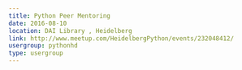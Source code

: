 ```yaml
---
title: Python Peer Mentoring
date: 2016-08-10
location: DAI Library , Heidelberg
link: http://www.meetup.com/HeidelbergPython/events/232048412/
usergroup: pythonhd
type: usergroup
---
```

